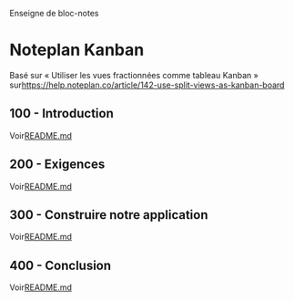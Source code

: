 Enseigne de bloc-notes

# Noteplan Kanban

Basé sur « Utiliser les vues fractionnées comme tableau Kanban » sur<https://help.noteplan.co/article/142-use-split-views-as-kanban-board>

## 100 - Introduction

Voir[README.md](./100/README.md)

## 200 - Exigences

Voir[README.md](./200/README.md)

## 300 - Construire notre application

Voir[README.md](./300/README.md)

## 400 - Conclusion

Voir[README.md](./400/README.md)
